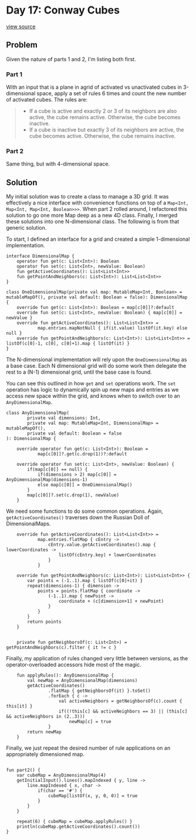 # Day 17: Conway Cubes
[view source](/src/main/kotlin/day17/Day17.kt)
## Problem
Given the nature of parts 1 and 2, I'm listing both first.
### Part 1
With an input that is a plane in agrid of activated vs unactivated cubes in
3-dimensional space, apply a set of rules 6 times and count the new
number of activated cubes.
The rules are:
> * If a cube is active and exactly 2 or 3 of its neighbors are also active, the cube remains active. Otherwise, the cube becomes inactive.
> * If a cube is inactive but exactly 3 of its neighbors are active, the cube becomes active. Otherwise, the cube remains inactive.

### Part 2
Same thing, but with 4-dimensional space.

## Solution
My initial solution was to create a class to manage a 3D grid.
It was effectively a nice interface with convenience functions 
on top of a `Map<Int, Map<Int, Map<Int, Boolean>>>`. When part 
2 rolled around, I refactored this solution to go one more Map 
deep as a new 4D class. Finally, I merged these solutions into 
one N-dimensional class. The following is from that generic solution.

To start, I defined an interface for a grid and created a simple
1-dimensional implementation.
```
interface DimensionalMap {
    operator fun get(c: List<Int>): Boolean
    operator fun set(c: List<Int>, newValue: Boolean)
    fun getActiveCoordinates(): List<List<Int>>
    fun getPointAndNeighbors(c: List<Int>): List<List<Int>>
}

class OneDimensionalMap(private val map: MutableMap<Int, Boolean> = mutableMapOf(), private val default: Boolean = false): DimensionalMap {
    override fun get(c: List<Int>): Boolean = map[c[0]]?:default
    override fun set(c: List<Int>, newValue: Boolean) { map[c[0]] = newValue }
    override fun getActiveCoordinates(): List<List<Int>> =
            map.entries.mapNotNull { if(it.value) listOf(it.key) else null }
    override fun getPointAndNeighbors(c: List<Int>): List<List<Int>> = listOf(c[0]-1, c[0], c[0]+1).map { listOf(it) }
}
```
The N-dimensional implementation will rely upon the `OneDimensionalMap`
as a base case. Each N dimensional grid will do some work then delegate
the rest to a (N-1) dimensional grid, until the base case is found. 

You can see this outlined in how `get` and `set` operations work. The `set`
operation has logic to dynamically spin up new maps and entries as we 
access new space within the grid, and knows when to switch over to an
`AnyDimensionalMap`.
```
class AnyDimensionalMap(
        private val dimensions: Int,
        private val map: MutableMap<Int, DimensionalMap> = mutableMapOf(),
        private val default: Boolean = false
): DimensionalMap {

    override operator fun get(c: List<Int>): Boolean =
            map[c[0]]?.get(c.drop(1))?:default

    override operator fun set(c: List<Int>, newValue: Boolean) {
        if(map[c[0]] == null) {
            if(dimensions > 2) map[c[0]] = AnyDimensionalMap(dimensions-1)
            else map[c[0]] = OneDimensionalMap()
        }
        map[c[0]]?.set(c.drop(1), newValue)
    }
```
We need some functions to do some common operations. Again, `getActiveCoordinates()` traverses down the
Russian Doll of DimensionalMaps.
```
    override fun getActiveCoordinates(): List<List<Int>> =
            map.entries.flatMap { cEntry ->
                cEntry.value.getActiveCoordinates().map { lowerCoordinates ->
                    listOf(cEntry.key) + lowerCoordinates
                }
            }

    override fun getPointAndNeighbors(c: List<Int>): List<List<Int>> {
        var points = (-1..1).map { listOf(c[0]+it) }
        repeat(dimensions-1) { dimension ->
            points = points.flatMap { coordinate ->
                (-1..1).map { newPoint ->
                    coordinate + (c[dimension+1] + newPoint)
                }
            }
        }
        return points
    }


    private fun getNeighborsOf(c: List<Int>) = getPointAndNeighbors(c).filter { it != c }
```
Finally, my application of rules changed very little between versions, as the
operator-overloaded accessors hide most of the magic.
```
    fun applyRules(): AnyDimensionalMap {
        val newMap = AnyDimensionalMap(dimensions)
        getActiveCoordinates()
                .flatMap { getNeighborsOf(it) }.toSet()
                .forEach { c ->
                    val activeNeighbors = getNeighborsOf(c).count { this[it] }
                    if((!this[c] && activeNeighbors == 3) || (this[c] && activeNeighbors in (2..3)))
                        newMap[c] = true
                }
        return newMap
    }
```
Finally, we just repeat the desired number of rule applications on an appropriately dimensioned map.
```

fun part2() {
    var cubeMap = AnyDimensionalMap(4)
    getInitialInput().lines().mapIndexed { y, line ->
        line.mapIndexed { x, char ->
            if(char == '#') {
                cubeMap[listOf(x, y, 0, 0)] = true
            }
        }
    }

    repeat(6) { cubeMap = cubeMap.applyRules() }
    println(cubeMap.getActiveCoordinates().count())
}
```